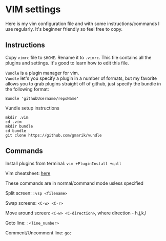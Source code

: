 # VIM settings

Here is my vim configuration file and with some instructions/commands I use regularly. It's beginner friendly so feel free to copy.

## Instructions

Copy `vimrc` file to `$HOME`. Rename it to `.vimrc`. 
This file contains all the plugins and settings. It's good to learn how to edit this file.

`Vundle` is a plugin manager for vim.  
`Vundle` let's you specify a plugin in a number of formats, but my favorite allows you to grab plugins straight off of github, just specify the bundle in the following format:
```
Bundle 'githubUsername/repoName'
```

Vundle setup instructions

```
mkdir .vim
cd .vim
mkdir bundle
cd bundle
git clone https://github.com/gmarik/vundle
```

## Commands

Install plugins from terminal: `vim +PluginInstall +qall`  

Vim cheatsheet: [here](http://www.viemu.com/vi-vim-cheat-sheet.gif)

These commands are in normal/command mode usless specified

Split screen: `:vsp <filename>`

Swap screens: `<C-w> <C-r>`

Move around screen: `<C-w> <C-direction>`, where direction - h,j,k,l

Goto line: `:<line_number>`

Comment/Uncomment line: `gcc`


